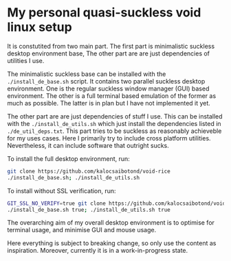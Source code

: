 # My personal quasi-suckless void linux setup

It is constutited from two main part.
The first part is minimalistic suckless desktop environment base,
The other part are are just dependencies of utilities I use.

The minimalistic suckless base can be installed with the
`./install_de_base.sh` script. It contains two parallel suckless desktop
environment. One is the regular suckless window manager (GUI) based environment.
The other is a full terminal based emulation of the former as much as possible.
The latter is in plan but I have not implemented it yet.

The other part are are just dependencies of stuff I use. This can be installed
with the `./install_de_utils.sh` which just install the dependencies listed
in `./de_util_deps.txt`. This part tries to be suckless as reasonably
achieveble for my uses cases. Here I primarily try to include cross platform
utilities. Nevertheless, it can include software that outright sucks.

To install the full desktop environment, run:

```bash
git clone https://github.com/kalocsaibotond/void-rice
./install_de_base.sh; ./install_de_utils.sh
```

To install without SSL verification, run:

```bash
GIT_SSL_NO_VERIFY=true git clone https://github.com/kalocsaibotond/void-rice
./install_de_base.sh true; ./install_de_utils.sh true
```

The overarching aim of my overall desktop environment is to optimise for
terminal usage, and minimise GUI and mouse usage.

Here everything is subject to breaking change, so only use the content as
inspiration. Moreover, currently it is in a work-in-progress state.

